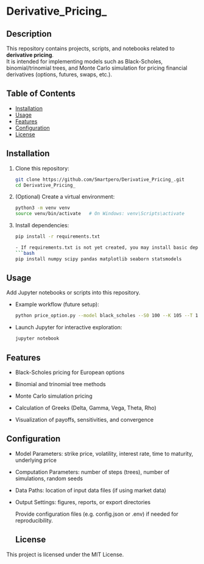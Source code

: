 # Derivative_Pricing_

## Description

This repository contains projects, scripts, and notebooks related to **derivative pricing**.  
It is intended for implementing models such as Black-Scholes, binomial/trinomial trees, and Monte Carlo simulation for pricing financial derivatives (options, futures, swaps, etc.).

## Table of Contents

- [Installation](#installation)  
- [Usage](#usage)  
- [Features](#features)  
- [Configuration](#configuration)  
- [License](#license)  

## Installation

1. Clone this repository:

   ```bash
   git clone https://github.com/Smartpero/Derivative_Pricing_.git
   cd Derivative_Pricing_
2. (Optional) Create a virtual environment:
   
    ```bash
   python3 -m venv venv
   source venv/bin/activate   # On Windows: venv\Scripts\activate
   
4. Install dependencies:
    ```bash
    pip install -r requirements.txt

   - If requirements.txt is not yet created, you may install basic dependencies manually:
    ```bash
    pip install numpy scipy pandas matplotlib seaborn statsmodels
   
## Usage

Add Jupyter notebooks or scripts into this repository.

- Example workflow (future setup):
  ```bash
  python price_option.py --model black_scholes --S0 100 --K 105 --T 1 --r 0.05 --sigma 0.2
- Launch Jupyter for interactive exploration:
  ```bash
  jupyter notebook
## Features

- Black-Scholes pricing for European options

- Binomial and trinomial tree methods

- Monte Carlo simulation pricing

- Calculation of Greeks (Delta, Gamma, Vega, Theta, Rho)

- Visualization of payoffs, sensitivities, and convergence
## Configuration

- Model Parameters: strike price, volatility, interest rate, time to maturity, underlying price

- Computation Parameters: number of steps (trees), number of simulations, random seeds

- Data Paths: location of input data files (if using market data)

- Output Settings: figures, reports, or export directories

  Provide configuration files (e.g. config.json or .env) if needed for reproducibility.
  ## License

This project is licensed under the MIT License.




